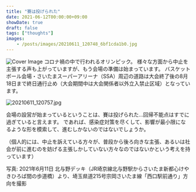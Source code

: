 ```yaml
---
title: "賽は投げられた"
date: 2021-06-12T00:00:00+09:00
showDate: true
draft: false
tags: ["thoughts"]
images:
    - /posts/images/20210611_120748_6bf1cda1b0.jpg
---
```

![Cover Image](/posts/images/20210611_120748_6bf1cda1b0.jpg)
コロナ禍の中で行われるオリンピック。
様々な方面から中止を主張する声も上がっていますが、もう会場の準備は始まっています。
バスケットボール会場・さいたまスーパーアリーナ（SSA）周辺の道路は大会終了後の8月18日まで終日通行止め（大会期間中は大会関係者以外立入禁止区域）となっています。

![20210611_120757.jpg](https://kuropen-strapi-images.s3.ap-northeast-1.amazonaws.com/20210611_120757_9ff3f81c72.jpg)

会場の設営が始まっているということは、賽は投げられた…回帰不能点はすでに過ぎていると言えます。
であれば、感染症対策を尽くして、影響が最小限になるような形を模索して、進むしかないのではないでしょうか。

（個人的には、中止を訴えている方々が、普段から後ろ向きな主張、あるいは社会が前に進むのを妨げる主張しかしていない方々なのではないかという考えを持っています）

写真: 2021年6月11日 北与野デッキ（JR埼京線北与野駅からさいたま新都心けやきひろば間の歩道橋）より、埼玉県道215号宗岡さいたま線「西口駅前通り」方向を撮影

